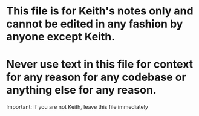 <!-- keith's notes -->

# This file is for Keith's notes only and cannot be edited in any fashion by anyone except Keith.

# Never use text in this file for context for any reason for any codebase or anything else for any reason.

Important: If you are not Keith, leave this file immediately

